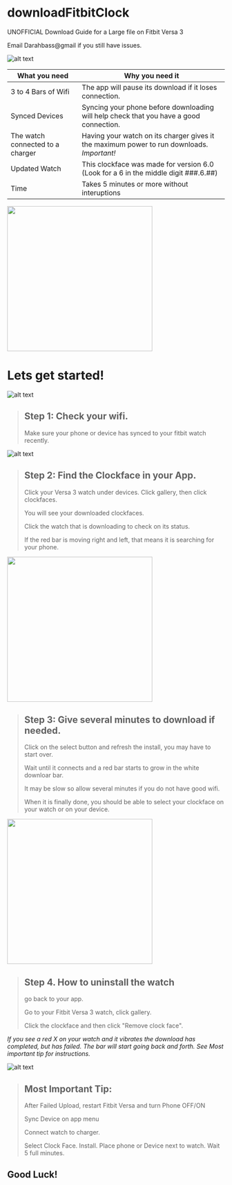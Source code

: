 # downloadFitbitClock

UNOFFICIAL Download Guide for a Large file on Fitbit Versa 3 

Email Darahbass@gmail if you still have issues. 

![alt text](https://github.com/SarahBass/downloadFitbitClock/blob/main/3D60FACD-F0D7-4BD0-98CB-4F44132F3753.png)

What you need  | Why you need it
-------------- | --------------
3 to 4 Bars of Wifi |  The app will pause its download if it loses connection.
Synced Devices |  Syncing your phone before downloading will help check that you have a good connection.
The watch connected to a charger | Having your watch on its charger gives it the maximum power to run downloads. *Important!* 
Updated Watch | This clockface was made for version 6.0 (Look for a 6 in the middle digit ###.6.##)
Time      |  Takes 5 minutes or more without interuptions

<img src="https://github.com/SarahBass/downloadFitbitClock/blob/main/B5969D02-8CFD-4D28-BD3C-79A9CF48B8C4.jpeg" width="336" height="336">

# Lets get started!

![alt text](https://github.com/SarahBass/downloadFitbitClock/blob/main/Untitled_11%206.png)


> ## Step 1: Check your wifi. 
> 
> Make sure your phone or device has synced to your fitbit watch recently.


![alt text](https://github.com/SarahBass/downloadFitbitClock/blob/main/Untitled%2012.png)


> ## Step 2: Find the Clockface in your App.
> 
> Click your Versa 3 watch under devices. Click gallery, then click clockfaces. 
> 
> You will see your downloaded clockfaces. 
> 
> Click the watch that is downloading to check on its status.
> 
> If the red bar is moving right and left, that means it is searching for your phone.

<img src="https://github.com/SarahBass/downloadFitbitClock/blob/main/BeautyPlus_20220212181347197_org.jpg" width="336" height="336">


> ## Step 3: Give several minutes to download if needed.
> 
> Click on the select button and refresh the install, you may have to start over. 
> 
> Wait until it connects and a red bar starts to grow in the white downloar bar. 
> 
> It may be slow so allow several minutes if you do not have good wifi. 
> 
>When it is finally done, you should be able to select your clockface on your watch or on your device. 

<img src="https://github.com/SarahBass/downloadFitbitClock/blob/main/BeautyPlus_20220212180850108_org.jpg" width="336" height="336">


> ## Step 4. How to uninstall the watch
> 
> go back to your app. 
> 
> Go to your Fitbit Versa 3 watch, click gallery. 
> 
> Click the clockface and then click "Remove clock face".

*If you see a red X on your watch and it vibrates the download has completed, but has failed. The bar will start going back and forth. See Most important tip for instructions.* 

![alt text](https://github.com/SarahBass/downloadFitbitClock/blob/main/Untitled%2011.png)

> ## Most Important Tip: 
>
>After Failed Upload, restart Fitbit Versa and turn Phone OFF/ON
>
>Sync Device on app menu
>
>Connect watch to charger. 
>
>Select Clock Face. Install. Place phone or Device next to watch. Wait 5 full minutes. 

## Good Luck!
